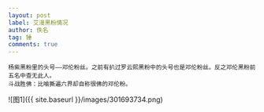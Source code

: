 ```yaml
---
layout: post
label: 艾漫黑粉情况
author: 佚名
tag: 锤
comments: true
---
```


    杨紫黑粉里的头号——邓伦粉丝。之前有扒过罗云熙黑粉中的头号也是邓伦粉丝。反之邓伦黑粉前五名中查无此人。
    斗战胜佛：比喻撕遍六界却自称很佛的邓伦粉。
    

![图1]({{ site.baseurl }}/images/301693734.png)
